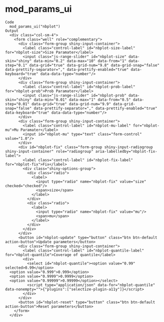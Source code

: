 # mod_params_ui

    Code
      mod_params_ui("nbplot")
    Output
      <div class="col-sm-4">
        <form class="well" role="complementary">
          <div class="form-group shiny-input-container">
            <label class="control-label" id="nbplot-size-label" for="nbplot-size">Size Paramater</label>
            <input class="js-range-slider" id="nbplot-size" data-skin="shiny" data-min="0.2" data-max="10" data-from="1" data-step="0.1" data-grid="true" data-grid-num="9.8" data-grid-snap="false" data-prettify-separator="," data-prettify-enabled="true" data-keyboard="true" data-data-type="number"/>
          </div>
          <div class="form-group shiny-input-container">
            <label class="control-label" id="nbplot-prob-label" for="nbplot-prob">Prob Paramater</label>
            <input class="js-range-slider" id="nbplot-prob" data-skin="shiny" data-min="0.01" data-max="1" data-from="0.5" data-step="0.01" data-grid="true" data-grid-num="9.9" data-grid-snap="false" data-prettify-separator="," data-prettify-enabled="true" data-keyboard="true" data-data-type="number"/>
          </div>
          <div class="form-group shiny-input-container">
            <label class="control-label" id="nbplot-mu-label" for="nbplot-mu">Mu Paramater</label>
            <input id="nbplot-mu" type="text" class="form-control" value="1.0"/>
          </div>
          <div id="nbplot-fix" class="form-group shiny-input-radiogroup shiny-input-container" role="radiogroup" aria-labelledby="nbplot-fix-label">
            <label class="control-label" id="nbplot-fix-label" for="nbplot-fix">Fix</label>
            <div class="shiny-options-group">
              <div class="radio">
                <label>
                  <input type="radio" name="nbplot-fix" value="size" checked="checked"/>
                  <span>size</span>
                </label>
              </div>
              <div class="radio">
                <label>
                  <input type="radio" name="nbplot-fix" value="mu"/>
                  <span>mu</span>
                </label>
              </div>
            </div>
          </div>
          <button id="nbplot-update" type="button" class="btn btn-default action-button">Update parameters</button>
          <div class="form-group shiny-input-container">
            <label class="control-label" id="nbplot-quantile-label" for="nbplot-quantile">Coverage of quantile</label>
            <div>
              <select id="nbplot-quantile"><option value="0.99" selected>0.99</option>
      <option value="0.999">0.999</option>
      <option value="0.9999">0.9999</option>
      <option value="0.99999">0.99999</option></select>
              <script type="application/json" data-for="nbplot-quantile" data-nonempty="">{"plugins":["selectize-plugin-a11y"]}</script>
            </div>
          </div>
          <button id="nbplot-reset" type="button" class="btn btn-default action-button">Reset parameters</button>
        </form>
      </div>


